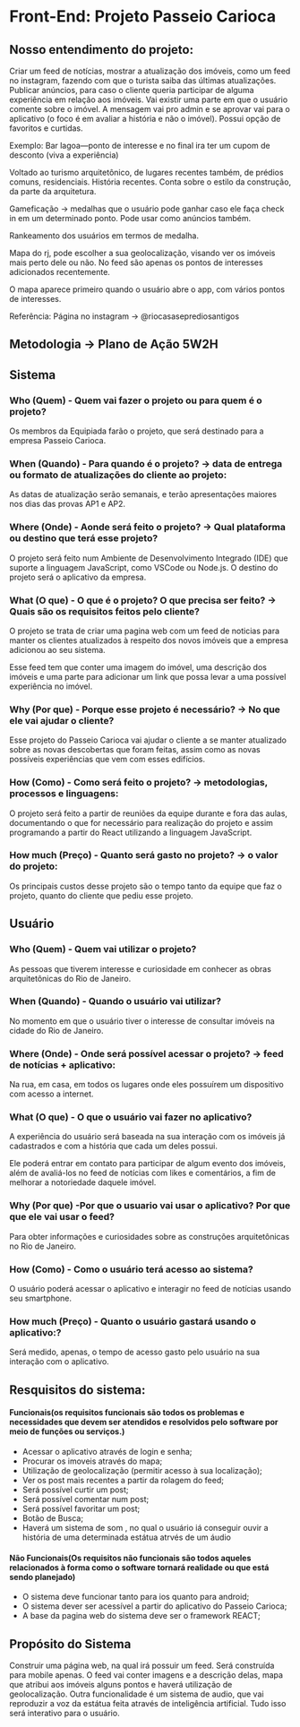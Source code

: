# Front-End: Projeto Passeio Carioca
## Nosso entendimento do projeto: 

Criar um feed de notícias, mostrar a atualização dos imóveis, como um feed no instagram, fazendo com que o turista saiba das últimas atualizações.
Publicar anúncios, para caso o cliente queria participar de alguma experiência em relação aos imóveis.
Vai existir uma parte em que o usuário comente sobre o imóvel. A mensagem vai pro admin e se aprovar vai para o aplicativo (o foco é em avaliar a história e não o imóvel). Possui opção de favoritos e curtidas.

Exemplo: Bar lagoa—ponto de interesse e no final ira ter um cupom de desconto (viva a experiência)

Voltado ao turismo arquitetônico, de lugares recentes também, de prédios comuns, residenciais. História recentes. Conta sobre o estilo da construção, da parte da arquitetura.

Gameficação -> medalhas que o usuário pode ganhar caso ele faça check in em um determinado ponto. Pode usar como anúncios também.

Rankeamento dos usuários em termos de medalha.

Mapa do rj, pode escolher a sua geolocalização, visando ver os imóveis mais perto dele ou não.
No feed são apenas os pontos de interesses adicionados recentemente.

O mapa aparece primeiro quando o usuário abre o app, com vários pontos de interesses.
 
Referência: Página no instagram -> @riocasaseprediosantigos 

## Metodologia -> Plano de Ação 5W2H
## Sistema
### Who (Quem) - Quem vai fazer o projeto ou para quem é o projeto?

Os membros da Equipiada farão o projeto, que será destinado para a empresa Passeio Carioca.

### When (Quando) - Para quando é o projeto? -> data de entrega ou formato de atualizações do cliente ao projeto:

As datas de atualização serão semanais, e terão apresentações maiores nos dias das provas AP1 e AP2.

### Where (Onde) -  Aonde será feito o projeto? -> Qual plataforma ou destino que terá esse projeto?

O projeto será feito num Ambiente de Desenvolvimento Integrado (IDE) que suporte a linguagem JavaScript, como VSCode ou Node.js. O destino do projeto será o aplicativo da empresa.

### What (O que) - O que é o projeto? O que precisa ser feito? -> Quais são os requisitos feitos pelo cliente?

O projeto se trata de criar uma pagina web com um feed de noticias para manter os clientes atualizados à respeito dos novos imóveis  que a empresa adicionou ao seu sistema. 

Esse feed tem que conter uma imagem do imóvel, uma descrição dos imóveis e uma parte para adicionar um link que possa levar a uma possível experiência no imóvel.

### Why (Por que) - Porque esse projeto é necessário? -> No que ele vai ajudar o cliente?

Esse projeto do Passeio Carioca vai ajudar o cliente a se manter atualizado sobre as novas descobertas que foram feitas, assim como as novas possíveis experiências que vem com esses edifícios.

### How (Como) - Como será feito o projeto? -> metodologias, processos e linguagens:

O projeto será feito a partir de reuniões da equipe durante e fora das aulas, documentando o que for necessário para realização do projeto e assim programando a partir do React utilizando a linguagem JavaScript.

### How much (Preço) - Quanto será gasto no projeto? -> o valor do projeto: 

Os principais custos desse projeto são o tempo tanto da equipe que faz o projeto, quanto do cliente que pediu esse projeto.

## Usuário
### Who (Quem) - Quem vai utilizar o projeto?
As pessoas que tiverem interesse e curiosidade em conhecer as obras arquitetônicas do Rio de Janeiro.

### When (Quando) - Quando o usuário vai utilizar?
No momento em que o usuário tiver o interesse de consultar imóveis na cidade do Rio de Janeiro.

### Where (Onde) -  Onde será possível acessar o projeto? -> feed de notícias + aplicativo:
Na rua, em casa, em todos os lugares onde eles possuírem um dispositivo com acesso a internet.

### What (O que) - O que o usuário vai fazer no aplicativo?
A experiência do usuário será baseada na sua interação com os imóveis já cadastrados e com a história que cada um deles possui. 

Ele poderá entrar em contato para participar de algum evento dos imóveis, além de avaliá-los no feed de notícias com likes e comentários, a fim de melhorar a notoriedade daquele imóvel.

### Why (Por que) -Por que o usuario vai usar o aplicativo? Por que que ele vai usar o feed? 
Para obter informações e curiosidades sobre as construções arquitetônicas no Rio de Janeiro. 

### How (Como) - Como o usuário terá acesso ao sistema?
O usuário poderá acessar o aplicativo e interagir no feed de notícias usando seu smartphone.

### How much (Preço) - Quanto o usuário gastará usando o aplicativo:?
Será medido, apenas, o tempo de acesso gasto pelo usuário na sua interação com o aplicativo.

## Resquisitos do sistema:

#### Funcionais(os requisitos funcionais são todos os problemas e necessidades que devem ser atendidos e resolvidos pelo software por meio de funções ou serviços.)
-  Acessar o aplicativo através de login e senha;
-  Procurar os imoveis através do mapa;
-  Utilização de  geolocalização (permitir acesso à sua localização);
-  Ver os post mais recentes a partir da rolagem do feed;
-  Será possível curtir um post;
-  Será possível comentar num post;
-  Será possível favoritar um post;
-  Botão de Busca;
- Haverá um sistema de som , no qual o usuário iá conseguir ouvir a história de uma determinada estátua atrvés de um áudio
  

#### Não Funcionais(Os requisitos não funcionais são todos aqueles relacionados à forma como o software tornará realidade ou que está sendo planejado)
- O sistema deve funcionar tanto para ios quanto para android;
- O sistema dever ser acessível a partir do aplicativo do Passeio Carioca;
- A base da pagina web do sistema deve ser o framework REACT;
 


## Propósito do Sistema
Construir uma página web, na qual irá possuir um feed. Será construída para mobile apenas. 
O feed vai conter imagens e a descrição delas, mapa que atribui aos imóveis alguns pontos e haverá utilização de geolocalização.
Outra funcionalidade é um sistema de audio, que vai reproduzir a voz da estátua feita através de inteligência artificial.
Tudo isso será interativo para o usuário.


